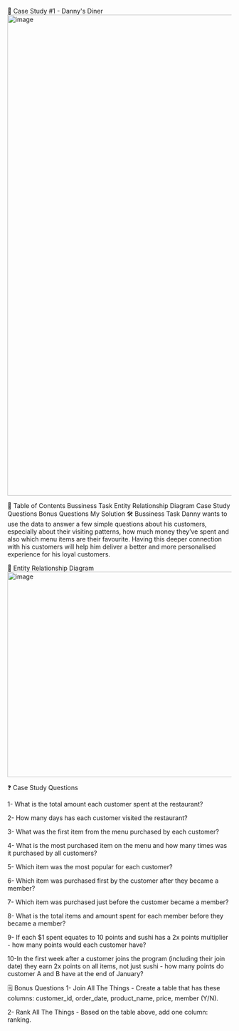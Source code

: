 
🍜 Case Study #1 - Danny's Diner
<img width="1080" height="1080" alt="image" src="https://github.com/user-attachments/assets/f6e7ca5a-d649-4e63-8bc5-8fe4c755c39a" />


📕 Table of Contents
Bussiness Task
Entity Relationship Diagram
Case Study Questions
Bonus Questions
My Solution
🛠️ Bussiness Task
Danny wants to use the data to answer a few simple questions about his customers, especially about their visiting patterns, how much money they’ve spent and also which menu items are their favourite. Having this deeper connection with his customers will help him deliver a better and more personalised experience for his loyal customers.

🔐 Entity Relationship Diagram
<img width="807" height="461" alt="image" src="https://github.com/user-attachments/assets/58a8200e-0443-429e-877e-7764345bc7de" />


❓ Case Study Questions

1- What is the total amount each customer spent at the restaurant?

2- How many days has each customer visited the restaurant?

3- What was the first item from the menu purchased by each customer?

4- What is the most purchased item on the menu and how many times was it purchased by all customers?

5- Which item was the most popular for each customer?

6- Which item was purchased first by the customer after they became a member?

7- Which item was purchased just before the customer became a member?

8- What is the total items and amount spent for each member before they became a member?

9- If each $1 spent equates to 10 points and sushi has a 2x points multiplier - how many points would each customer have?

10-In the first week after a customer joins the program (including their join date) they earn 2x points on all items, not just sushi - how many points do customer A and B have at the end of January?

🗒️ Bonus Questions
1- Join All The Things - Create a table that has these columns: customer_id, order_date, product_name, price, member (Y/N).

2- Rank All The Things - Based on the table above, add one column: ranking.
